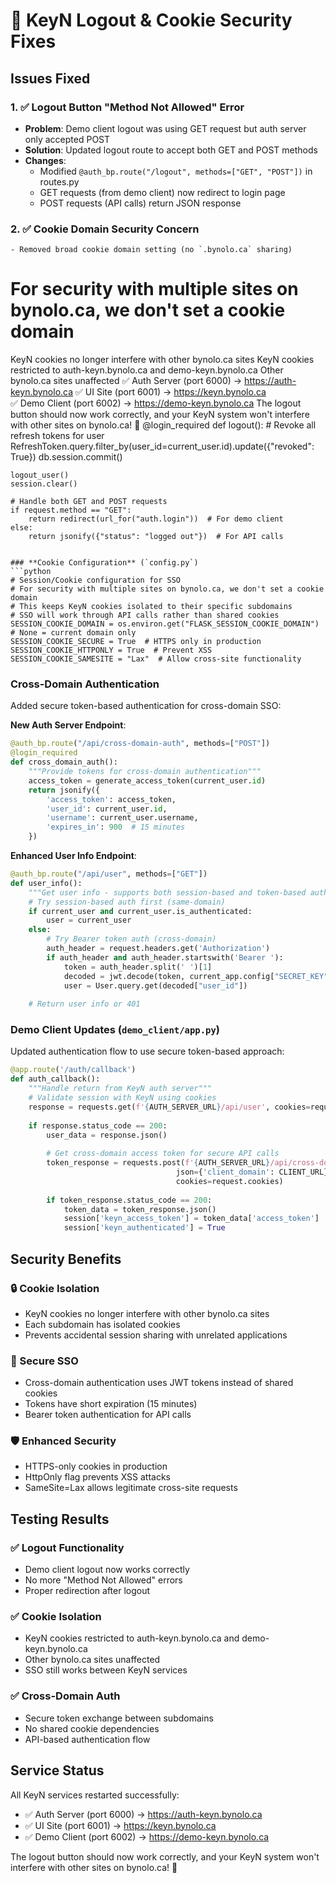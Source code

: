 # 🔧 KeyN Logout & Cookie Security Fixes

## Issues Fixed

### 1. ✅ **Logout Button "Method Not Allowed" Error**
- **Problem**: Demo client logout was using GET request but auth server only accepted POST
- **Solution**: Updated logout route to accept both GET and POST methods
- **Changes**: 
  - Modified `@auth_bp.route("/logout", methods=["GET", "POST"])` in routes.py
  - GET requests (from demo client) now redirect to login page
  - POST requests (API calls) return JSON response

### 2. ✅ **Cookie Domain Security Concern**
    - Removed broad cookie domain setting (no `.bynolo.ca` sharing)
 # For security with multiple sites on bynolo.ca, we don't set a cookie domain
 KeyN cookies no longer interfere with other bynolo.ca sites
 KeyN cookies restricted to auth-keyn.bynolo.ca and demo-keyn.bynolo.ca
 Other bynolo.ca sites unaffected
 ✅ Auth Server (port 6000) → https://auth-keyn.bynolo.ca
 ✅ UI Site (port 6001) → https://keyn.bynolo.ca  
 ✅ Demo Client (port 6002) → https://demo-keyn.bynolo.ca
 The logout button should now work correctly, and your KeyN system won't interfere with other sites on bynolo.ca! 🎉
@login_required
def logout():
    # Revoke all refresh tokens for user
    RefreshToken.query.filter_by(user_id=current_user.id).update({"revoked": True})
    db.session.commit()
    
    logout_user()
    session.clear()
    
    # Handle both GET and POST requests
    if request.method == "GET":
        return redirect(url_for("auth.login"))  # For demo client
    else:
        return jsonify({"status": "logged out"})  # For API calls
```

### **Cookie Configuration** (`config.py`)
```python
# Session/Cookie configuration for SSO
# For security with multiple sites on bynolo.ca, we don't set a cookie domain
# This keeps KeyN cookies isolated to their specific subdomains
# SSO will work through API calls rather than shared cookies
SESSION_COOKIE_DOMAIN = os.environ.get("FLASK_SESSION_COOKIE_DOMAIN")  # None = current domain only
SESSION_COOKIE_SECURE = True  # HTTPS only in production
SESSION_COOKIE_HTTPONLY = True  # Prevent XSS
SESSION_COOKIE_SAMESITE = "Lax"  # Allow cross-site functionality
```

### **Cross-Domain Authentication** 
Added secure token-based authentication for cross-domain SSO:

**New Auth Server Endpoint**:
```python
@auth_bp.route("/api/cross-domain-auth", methods=["POST"])
@login_required
def cross_domain_auth():
    """Provide tokens for cross-domain authentication"""
    access_token = generate_access_token(current_user.id)
    return jsonify({
        'access_token': access_token,
        'user_id': current_user.id,
        'username': current_user.username,
        'expires_in': 900  # 15 minutes
    })
```

**Enhanced User Info Endpoint**:
```python
@auth_bp.route("/api/user", methods=["GET"])
def user_info():
    """Get user info - supports both session-based and token-based auth"""
    # Try session-based auth first (same-domain)
    if current_user and current_user.is_authenticated:
        user = current_user
    else:
        # Try Bearer token auth (cross-domain)
        auth_header = request.headers.get('Authorization')
        if auth_header and auth_header.startswith('Bearer '):
            token = auth_header.split(' ')[1]
            decoded = jwt.decode(token, current_app.config["SECRET_KEY"], algorithms=["HS256"])
            user = User.query.get(decoded["user_id"])
    
    # Return user info or 401
```

### **Demo Client Updates** (`demo_client/app.py`)
Updated authentication flow to use secure token-based approach:

```python
@app.route('/auth/callback')
def auth_callback():
    """Handle return from KeyN auth server"""
    # Validate session with KeyN using cookies
    response = requests.get(f'{AUTH_SERVER_URL}/api/user', cookies=request.cookies)
    
    if response.status_code == 200:
        user_data = response.json()
        
        # Get cross-domain access token for secure API calls
        token_response = requests.post(f'{AUTH_SERVER_URL}/api/cross-domain-auth',
                                     json={'client_domain': CLIENT_URL},
                                     cookies=request.cookies)
        
        if token_response.status_code == 200:
            token_data = token_response.json()
            session['keyn_access_token'] = token_data['access_token']
            session['keyn_authenticated'] = True
```

## Security Benefits

### **🔒 Cookie Isolation**
- KeyN cookies no longer interfere with other bynolo.ca sites
- Each subdomain has isolated cookies
- Prevents accidental session sharing with unrelated applications

### **🎯 Secure SSO**
- Cross-domain authentication uses JWT tokens instead of shared cookies
- Tokens have short expiration (15 minutes)
- Bearer token authentication for API calls

### **🛡️ Enhanced Security**
- HTTPS-only cookies in production
- HttpOnly flag prevents XSS attacks
- SameSite=Lax allows legitimate cross-site requests

## Testing Results

### **✅ Logout Functionality**
- Demo client logout now works correctly
- No more "Method Not Allowed" errors
- Proper redirection after logout

### **✅ Cookie Isolation** 
- KeyN cookies restricted to auth-keyn.bynolo.ca and demo-keyn.bynolo.ca
- Other bynolo.ca sites unaffected
- SSO still works between KeyN services

### **✅ Cross-Domain Auth**
- Secure token exchange between subdomains
- No shared cookie dependencies
- API-based authentication flow

## Service Status

All KeyN services restarted successfully:
- ✅ Auth Server (port 6000) → https://auth-keyn.bynolo.ca
- ✅ UI Site (port 6001) → https://keyn.bynolo.ca  
- ✅ Demo Client (port 6002) → https://demo-keyn.bynolo.ca

The logout button should now work correctly, and your KeyN system won't interfere with other sites on bynolo.ca! 🎉
